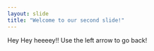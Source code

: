 ```yaml
---
layout: slide
title: "Welcome to our second slide!"
---
```

Hey Hey heeeey!!
Use the left arrow to go back!
